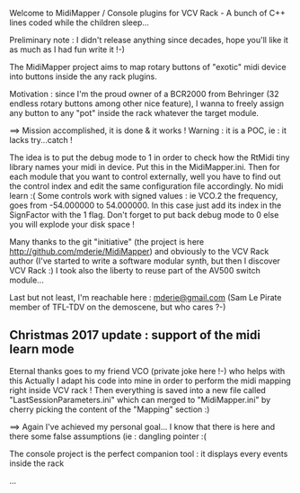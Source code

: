 Welcome to MidiMapper / Console plugins for VCV Rack - A bunch of C++ lines coded while the children sleep...



Preliminary note : I didn't release anything since decades, hope you'll like it as much as I had fun write it !-)



The MidiMapper project aims to map rotary buttons of "exotic" midi device into buttons inside the any rack plugins.

Motivation : since I'm the proud owner of a BCR2000 from Behringer (32 endless rotary buttons among other nice feature),
I wanna to freely assign any button to any "pot" inside the rack whatever the target module.

==> Mission accomplished, it is done & it works ! Warning : it is a POC, ie : it lacks try...catch !

The idea is to put the debug mode to 1 in order to check how the RtMidi tiny library names your midi in device.
Put this in the MidiMapper.ini. Then for each module that you want to control externally, well you have to find
out the control index and edit the same configuration file accordingly. No midi learn :(
Some controls work with signed values : ie VCO.2 the frequency, goes from -54.000000 to 54.000000.
In this case just add its index in the SignFactor with the 1 flag.
Don't forget to put back debug mode to 0 else you will explode your disk space !

Many thanks to the git "initiative" (the project is here http://github.com/mderie/MidiMapper)
and obviously to the VCV Rack author (I've started to write a software modular synth, but then I discover VCV Rack :)
I took also the liberty to reuse part of the AV500 switch module...

Last but not least, I'm reachable here : mderie@gmail.com
(Sam Le Pirate member of TFL-TDV on the demoscene, but who cares ?-)

Christmas 2017 update : support of the midi learn mode
------------------------------------------------------

Eternal thanks goes to my friend VCO (private joke here !-) who helps with this
Actually I adapt his code into mine in order to perform the midi mapping
right inside VCV rack ! Then everything is saved into a new file called
"LastSessionParameters.ini" which can merged to "MidiMapper.ini"
by cherry picking the content of the "Mapping" section :)

==> Again I've achieved my personal goal...
I know that there is here and there some false assumptions (ie : dangling pointer :(



The console project is the perfect companion tool : it displays every events inside the rack

...